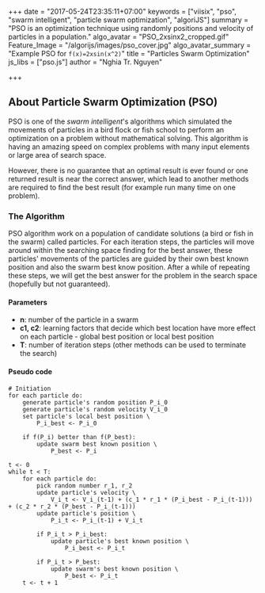 +++
date = "2017-05-24T23:35:11+07:00"
keywords = ["viisix", "pso", "swarm intelligent", "particle swarm optimization", "algoriJS"]
summary = "PSO is an optimization technique using randomly positions and velocity of particles in a population."
algo_avatar = "PSO_2xsinx2_cropped.gif"
Feature_Image = "/algorijs/images/pso_cover.jpg"
algo_avatar_summary = "Example PSO for `f(x)=2xsin(x^2)`"
title = "Particles Swarm Optimization"
js_libs = ["pso.js"]
author = "Nghia Tr. Nguyen"

+++

## About Particle Swarm Optimization (PSO)

PSO is one of the *swarm intelligent*'s algorithms which simulated
the movements of particles in a bird flock or fish school to perform an optimization
on a problem without mathematical solving. This algorithm is having an 
amazing speed on complex problems with many input elements or large area of search space. 

However, there is no guarantee that an optimal result is ever found or one
returned result is near the correct answer, which lead to another methods
are required to find the best result (for example run many time on one problem).

### The Algorithm

PSO algorithm work on a population of candidate solutions (a bird or fish
in the swarm) called particles. For each iteration steps, the particles will move
around within the searching space finding for the best answer, these particles' 
movements of the particles are guided by their own best known position and 
also the swarm best know position. After a while of repeating these steps, 
we will get the best answer for the problem in the search space 
(hopefully but not guaranteed).

#### Parameters
- **n**: number of the particle in a swarm
- **c1, c2**: learning factors that decide which best location have more
 effect on each particle - global best position or local best position
- **T**: number of iteration steps (other methods can be used to terminate the search)

#### Pseudo code

```text
# Initiation
for each particle do:
    generate particle's random position P_i_0
    generate particle's random velocity V_i_0
    set particle's local best position \
        P_i_best <- P_i_0
    
    if f(P_i) better than f(P_best):
        update swarm best known position \
            P_best <- P_i
        
t <- 0
while t < T:
    for each particle do:
        pick random number r_1, r_2
        update particle's velocity \
            V_i_t <- V_i_(t-1) + (c_1 * r_1 * (P_i_best - P_i_(t-1))) + (c_2 * r_2 * (P_best - P_i_(t-1)))
        update particle's position \
            P_i_t <- P_i_(t-1) + V_i_t
            
        if P_i_t > P_i_best:
            update particle's best known position \
                P_i_best <- P_i_t
            
        if P_i_t > P_best:
            update swarm's best known position \
                P_best <- P_i_t
    t <- t + 1
```
